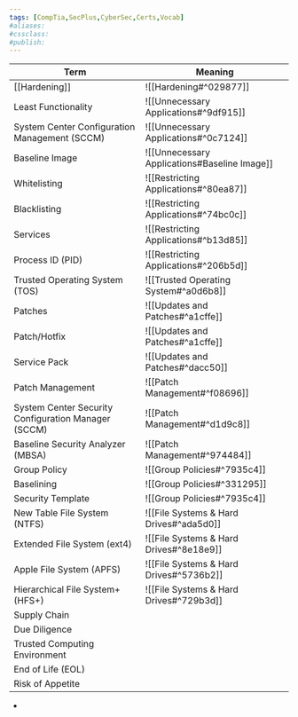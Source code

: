 ```yaml
---
tags: [CompTia,SecPlus,CyberSec,Certs,Vocab]
#aliases:
#cssclass:
#publish:
---
```


| Term                                                | Meaning                                      |
| --------------------------------------------------- | -------------------------------------------- |
| [[Hardening]]                                       | ![[Hardening#^029877]]                       |
| Least Functionality                                 | ![[Unnecessary Applications#^9df915]]        |
| System Center Configuration Management (SCCM)       | ![[Unnecessary Applications#^0c7124]]        |
| Baseline Image                                      | ![[Unnecessary Applications#Baseline Image]] |
| Whitelisting                                        | ![[Restricting Applications#^80ea87]]        |
| Blacklisting                                        | ![[Restricting Applications#^74bc0c]]        |
| Services                                            | ![[Restricting Applications#^b13d85]]        |
| Process ID (PID)                                    | ![[Restricting Applications#^206b5d]]        |
| Trusted Operating System (TOS)                      | ![[Trusted Operating System#^a0d6b8]]        |
| Patches                                             | ![[Updates and Patches#^a1cffe]]             |
| Patch/Hotfix                                        | ![[Updates and Patches#^a1cffe]]             |
| Service Pack                                        | ![[Updates and Patches#^dacc50]]             |
| Patch Management                                    | ![[Patch Management#^f08696]]                |
| System Center Security Configuration Manager (SCCM) | ![[Patch Management#^d1d9c8]]                |
| Baseline Security Analyzer (MBSA)                   | ![[Patch Management#^974484]]                |
| Group Policy                                        | ![[Group Policies#^7935c4]]                  |
| Baselining                                          | ![[Group Policies#^331295]]                  |
| Security Template                                   | ![[Group Policies#^7935c4]]                  |
| New Table File System (NTFS)                        | ![[File Systems & Hard Drives#^ada5d0]]      |
| Extended File System (ext4)                         | ![[File Systems & Hard Drives#^8e18e9]]      |
| Apple File System (APFS)                            | ![[File Systems & Hard Drives#^5736b2]]      |
| Hierarchical File System+ (HFS+)                    | ![[File Systems & Hard Drives#^729b3d]]      |
| Supply Chain                                        |                                              |
| Due Diligence                                       |                                              |
| Trusted Computing Environment                       |                                              |
| End of Life (EOL)                                   |                                              |
| Risk of Appetite                                    |                                              |

-